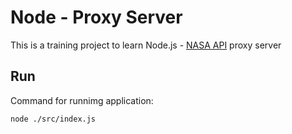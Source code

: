 # Node - Proxy Server

This is a training project to learn Node.js - [NASA API](https://api.nasa.gov/) proxy server

## Run

Command for runnimg application:

```sh
node ./src/index.js